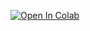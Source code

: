 [![Open In Colab](https://colab.research.google.com/assets/colab-badge.svg)](https://colab.research.google.com/github/hanabader076/pgss2020_CSLab_lecture2_temp/blob/master/MyNotebooks/myFirstScript.ipynb)

